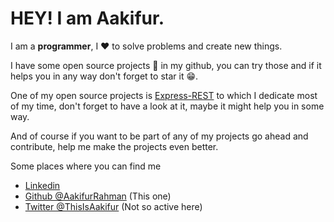 # HEY! I am Aakifur.

I am a **programmer**, I ❤ to solve problems and create new things.

I have some open source projects 📕 in my github, you can try those and if it helps you in any way don't forget to star it 😁.


One of my open source projects is [Express-REST](https://github.com/AakifurRahman/express-rest-framework) to which I dedicate most of my time, don't forget to have a look at it, maybe it might help you in some way.

And of course if you want to be part of any of my projects go ahead and contribute, help me make the projects even better.


Some places where you can find me

- [Linkedin](www.linkedin.com/in/aakifur-rahman)
- [Github @AakifurRahman](https://github.com/AakifurRahman) (This one)
- [Twitter @ThisIsAakifur](https://twitter.com/ThisIsAakifur) (Not so active here)
